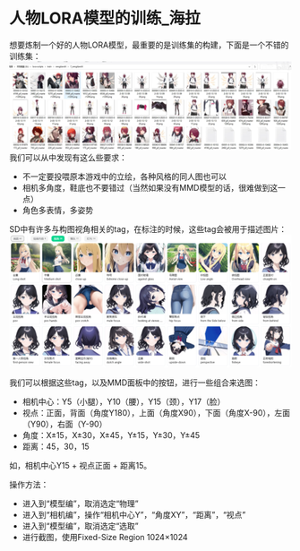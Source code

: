 # 人物LORA模型的训练_海拉
想要炼制一个好的人物LORA模型，最重要的是训练集的构建，下面是一个不错的训练集：
<img src="images/lora人物训练集样例.png">
我们可以从中发现有这么些要求：
<ul>
  <li>不一定要投喂原本游戏中的立绘，各种风格的同人图也可以</li>
  <li>相机多角度，鞋底也不要错过（当然如果没有MMD模型的话，很难做到这一点）</li>
  <li>角色多表情，多姿势</li>
</ul>

SD中有许多与构图视角相关的tag，在标注的时候，这些tag会被用于描述图片：
<img src="images/视角tag.png">

我们可以根据这些tag，以及MMD面板中的按钮，进行一些组合来选图：
<ul>
  <li>相机中心：Y5（小腿），Y10（腰），Y15（颈），Y17（脸）</li>
  <li>视点：正面，背面（角度Y180），上面（角度X90），下面（角度X-90），左面（Y90），右面（Y-90）</li>
  <li>角度：X±15，X±30，X±45，Y±15，Y±30，Y±45</li>
  <li>距离：45，30，15</li>
</ul>

如，相机中心Y15 + 视点正面 + 距离15。

操作方法：
<ul>
  <li>进入到“模型编”，取消选定“物理”</li>
  <li>进入到“相机编”，操作“相机中心Y”，“角度XY”，“距离”，“视点”</li>
  <li>进入到“模型编”，取消选定“选取”</li>
  <li>进行截图，使用Fixed-Size Region 1024×1024</li>
</ul>




